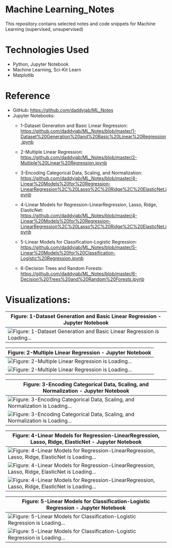 # Machine Learning_Notes
This repository contains selected notes and code snippets for Machine Learning (supervised, unsupervised)

# Technologies Used

* Python, Jupyter Notebook
* Machine Learning, Sci-Kit Learn
* Matplotlib

# Reference

* GitHub: https://github.com/daddyjab/ML_Notes
* Jupyter Notebooks:
    * 1-Dataset Generation and Basic Linear Regression:<br>
    https://github.com/daddyjab/ML_Notes/blob/master/1-Dataset%20Generation%20and%20Basic%20Linear%20Regression.ipynb 

    * 2-Multiple Linear Regression:<br>
    https://github.com/daddyjab/ML_Notes/blob/master/2-Multiple%20Linear%20Regression.ipynb

    * 3-Encoding Categorical Data, Scaling, and Normalization:<br>
    https://github.com/daddyjab/ML_Notes/blob/master/4-Linear%20Models%20for%20Regression-LinearRegression%2C%20Lasso%2C%20Ridge%2C%20ElasticNet.ipynb 

    * 4-Linear Models for Regression-LinearRegression, Lasso, Ridge, ElasticNet:<br>
    https://github.com/daddyjab/ML_Notes/blob/master/4-Linear%20Models%20for%20Regression-LinearRegression%2C%20Lasso%2C%20Ridge%2C%20ElasticNet.ipynb 

    * 5-Linear Models for Classification-Logistic Regression:<br>
    https://github.com/daddyjab/ML_Notes/blob/master/5-Linear%20Models%20for%20Classification-Logistic%20Regression.ipynb 
    
    * 6-Decision Trees and Random Forests:<br>
    https://github.com/daddyjab/ML_Notes/blob/master/6-Decision%20Trees%20and%20Random%20Forests.ipynb 

# Visualizations:

| Figure: 1-Dataset Generation and Basic Linear Regression - Jupyter Notebook |
|----------|
| ![Figure: 1-Dataset Generation and Basic Linear Regression is Loading...](docs/1-Dataset_Generation_and_Basic_Linear_Regression.png "Figure 1: 1-Dataset Generation and Basic Linear Regression - Jupyter Notebook") |

| Figure: 2-Multiple Linear Regression - Jupyter Notebook |
|----------|
| ![Figure: 2-Multiple Linear Regression is Loading...](docs/2-Multiple_Linear_Regression-1.png "Figure: 2-Multiple Linear Regression - Jupyter Notebook") |
| ![Figure: 2-Multiple Linear Regression is Loading...](docs/2-Multiple_Linear_Regression-2.png "Figure: 2-Multiple Linear Regression - Jupyter Notebook") |


| Figure: 3-Encoding Categorical Data, Scaling, and Normalization - Jupyter Notebook |
|----------|
| ![Figure: 3-Encoding Categorical Data, Scaling, and Normalization is Loading...](docs/3-Encoding_Categorical_Data,_Scaling,_and_Normalization-1.png "Figure: 3-Encoding Categorical Data, Scaling, and Normalization - Jupyter Notebook") |
| ![Figure: 3-Encoding Categorical Data, Scaling, and Normalization is Loading...](docs/3-Encoding_Categorical_Data,_Scaling,_and_Normalization-2.png "Figure: 3-Encoding Categorical Data, Scaling, and Normalization - Jupyter Notebook") |

| Figure: 4-Linear Models for Regression-LinearRegression, Lasso, Ridge, ElasticNet - Jupyter Notebook |
|----------|
| ![Figure: 4-Linear Models for Regression-LinearRegression, Lasso, Ridge, ElasticNet is Loading...](docs/4-Linear_Models_for_Regression-LinearRegression,_Lasso,_Ridge,_ElasticNet-1.png "Figure: 4-Linear Models for Regression-LinearRegression, Lasso, Ridge, ElasticNet - Jupyter Notebook") |
| ![Figure: 4-Linear Models for Regression-LinearRegression, Lasso, Ridge, ElasticNet is Loading...](docs/4-Linear_Models_for_Regression-LinearRegression,_Lasso,_Ridge,_ElasticNet-2.png "Figure: 4-Linear Models for Regression-LinearRegression, Lasso, Ridge, ElasticNet - Jupyter Notebook") |
| ![Figure: 4-Linear Models for Regression-LinearRegression, Lasso, Ridge, ElasticNet is Loading...](docs/4-Linear_Models_for_Regression-LinearRegression,_Lasso,_Ridge,_ElasticNet-3.png "Figure: 4-Linear Models for Regression-LinearRegression, Lasso, Ridge, ElasticNet - Jupyter Notebook") |

| Figure: 5-Linear Models for Classification-Logistic Regression - Jupyter Notebook |
|----------|
| ![Figure: 5-Linear Models for Classification-Logistic Regression is Loading...](docs/5-Linear_Models_for_Classification-Logistic_Regression-1.png "Figure: 5-Linear Models for Classification-Logistic Regression - Jupyter Notebook") |
| ![Figure: 5-Linear Models for Classification-Logistic Regression is Loading...](docs/5-Linear_Models_for_Classification-Logistic_Regression-2.png "Figure: 5-Linear Models for Classification-Logistic Regression - Jupyter Notebook") |
